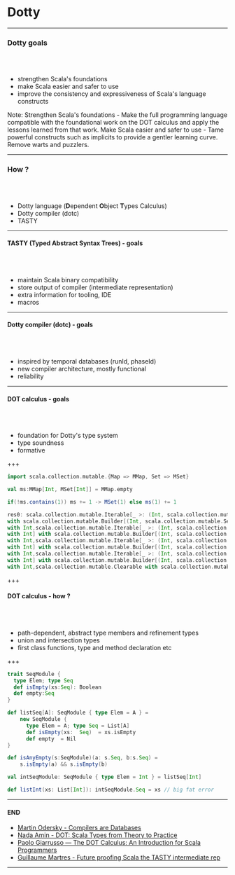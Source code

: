 # **Dotty**

---

### Dotty goals
<br />
<br />

- strengthen Scala's foundations
- make Scala easier and safer to use
- improve the consistency and expressiveness of Scala's language constructs

Note:
Strengthen Scala's foundations - Make the full programming language compatible with the foundational work on the DOT calculus and apply the lessons learned from that work.
Make Scala easier and safer to use - Tame powerful constructs such as implicits to provide a gentler learning curve. Remove warts and puzzlers.

---

### How ?
<br />
<br />

- Dotty language (**D**ependent **O**bject **T**ypes Calculus)
- Dotty compiler (dotc)
- TASTY

---

#### TASTY (Typed Abstract Syntax Trees) - goals
<br />
<br />

- maintain Scala binary compatibility
- store output of compiler (intermediate representation)
- extra information for tooling, IDE 
- macros

---

#### Dotty compiler (dotc) - goals
<br />
<br />

- inspired by temporal databases (runId, phaseId)
- new compiler architecture, mostly functional
- reliability 

---

#### DOT calculus - goals
<br />
<br />

- foundation for Dotty's type system
- type soundness
- formative

+++

```scala
import scala.collection.mutable.{Map => MMap, Set => MSet}

val ms:MMap[Int, MSet[Int]] = MMap.empty

if(!ms.contains(1)) ms += 1 -> MSet(1) else ms(1) += 1

res0: scala.collection.mutable.Iterable[_ >: (Int, scala.collection.mutable.Set[Int]) with Int] 
with scala.collection.mutable.Builder[(Int, scala.collection.mutable.Set[Int])
with Int,scala.collection.mutable.Iterable[_ >: (Int, scala.collection.mutable.Set[Int]) 
with Int] with scala.collection.mutable.Builder[(Int, scala.collection.mutable.Set[Int]) 
with Int,scala.collection.mutable.Iterable[_ >: (Int, scala.collection.mutable.Set[Int]) 
with Int] with scala.collection.mutable.Builder[(Int, scala.collection.mutable.Set[Int]) 
with Int,scala.collection.mutable.Iterable[_ >: (Int, scala.collection.mutable.Set[Int])
with Int] with scala.collection.mutable.Builder[(Int, scala.collection.mutable.Set[Int]) 
with Int,scala.collection.mutable.Clearable with scala.collection.mutable.Shrinkable[Int...
```

+++

#### DOT calculus - how ?
<br />
<br />

- path-dependent, abstract type members and refinement types
- union and intersection types 
- first class functions, type and method declaration etc

+++ 

```scala
trait SeqModule {
  type Elem; type Seq
  def isEmpty(xs:Seq): Boolean
  def empty:Seq
}

def listSeq[A]: SeqModule { type Elem = A } = 
    new SeqModule {
      type Elem = A; type Seq = List[A]
      def isEmpty(xs:  Seq)  = xs.isEmpty
      def empty  = Nil
}

def isAnyEmpty(s:SeqModule)(a: s.Seq, b:s.Seq) = 
    s.isEmpty(a) && s.isEmpty(b)

val intSeqModule: SeqModule { type Elem = Int } = listSeq[Int]

def listInt(xs: List[Int]): intSeqModule.Seq = xs // big fat error
```
---

#### END

- [Martin Odersky - Compilers are Databases](https://www.youtube.com/watch?v=WxyyJyB_Ssc)  
- [Nada Amin - DOT: Scala Types from Theory to Practice](https://www.youtube.com/watch?v=fjj_fv346lY)  
- [Paolo Giarrusso — The DOT Calculus: An Introduction for Scala Programmers](https://www.youtube.com/watch?v=OVu7XzHY5U0)  
- [Guillaume Martres - Future proofing Scala the TASTY intermediate rep](https://www.youtube.com/watch?v=OVu7XzHY5U0)  


---
